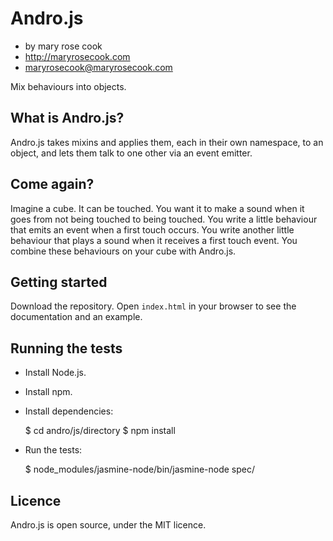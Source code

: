 # Andro.js

* by mary rose cook
* http://maryrosecook.com
* maryrosecook@maryrosecook.com

Mix behaviours into objects.

## What is Andro.js?

Andro.js takes mixins and applies them, each in their own namespace, to an object, and lets them talk to one other via an event emitter.

## Come again?

Imagine a cube.  It can be touched.  You want it to make a sound when it goes from not being touched to being touched.  You write a little behaviour that emits an event when a first touch occurs.  You write another little behaviour that plays a sound when it receives a first touch event.  You combine these behaviours on your cube with Andro.js.

## Getting started

Download the repository.  Open `index.html` in your browser to see the documentation and an example.

## Running the tests

* Install Node.js.
* Install npm.
* Install dependencies:

    $ cd andro/js/directory
    $ npm install

* Run the tests:

    $ node_modules/jasmine-node/bin/jasmine-node spec/

## Licence

Andro.js is open source, under the MIT licence.



